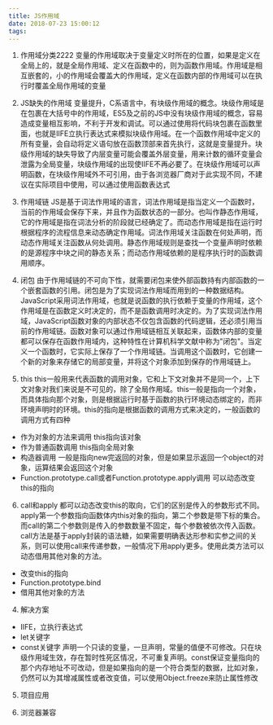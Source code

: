 ```yaml
---
title: JS作用域
date: 2018-07-23 15:00:12
tags:
---
```



1. 作用域分类2222
变量的作用域取决于变量定义时所在的位置，如果是定义在全局上的，就是全局作用域、定义在函数中的，则为函数作用域。作用域是相互嵌套的，小的作用域会覆盖大的作用域，定义在函数内部的作用域可以在执行时覆盖全局作用域的变量
2. JS缺失的作用域
变量提升，C系语言中，有块级作用域的概念。块级作用域是在包裹在大括号中的作用域，ES5及之前的JS中没有块级作用域的概念，容易造成变量相互影响，不利于开发和调试。可以通过使用将代码块包裹在函数里面，也就是IIFE立执行表达式来模拟块级作用域。在一个函数作用域中定义的所有变量，会自动将定义语句放在函数顶部来首先执行，这就是变量提升。块级作用域的缺失导致了内层变量可能会覆盖外层变量，用来计数的循环变量会泄露为全局变量，块级作用域的出现使IIFE不再必要了。在块级作用域可以声明函数，在块级作用域外不可引用，由于各浏览器厂商对于此实现不同，不建议在实际项目中使用，可以通过使用函数表达式
3. 作用域链
JS是基于词法作用域的语言，词法作用域是指当定义一个函数时，当前的作用域会保存下来，并且作为函数状态的一部分。也叫作静态作用域，它的作用域是指在词法分析的阶段就已经确定了。而动态作用域是指在运行时根据程序的流程信息来动态确定作用域。词法作用域关注函数在何处声明，而动态作用域关注函数从何处调用。静态作用域规则是查找一个变量声明时依赖的是源程序中块之间的静态关系；而动态作用域依赖的是程序执行时的函数调用顺序。

4. 闭包
    由于作用域链的不可向下性，就需要闭包来使外部函数持有内部函数的一个嵌套函数的引用。闭包是为了实现词法作用域而用到的一种数据结构。JavaScript采用词法作用域，也就是说函数的执行依赖于变量的作用域，这个作用域是在函数定义时决定的，而不是函数调用时决定的。为了实现词法作用域，JavaScript函数对象的内部状态不仅包含函数的代码逻辑，还必须引用当前的作用域链。函数对象可以通过作用域链相互关联起来，函数体内部的变量都可以保存在函数作用域内，这种特性在计算机科学文献中称为"闭包"。当定义一个函数时，它实际上保存了一个作用域链。当调用这个函数时，它创建一个新的对象来存储它的局部变量，并将这个对象添加到保存的作用域链上。

5. this
    this一般用来代表函数的调用对象，它和上下文对象并不是同一个，上下文对象对我们来说是不可见的，除了全局作用域。this一般是指向一个对象，而具体指向那个对象，则是根据运行时基于函数的执行环境动态绑定的，而非环境声明时的环境。this的指向是根据函数的调用方式来决定的，一般函数的调用方式有四种
- 作为对象的方法来调用 this指向该对象
- 作为普通函数调用 this指向全局对象
- 构造器调用 一般是指向new完返回的对象，但是如果显示返回一个object的对象，运算结果会返回这个对象
- Function.prototype.call或者Function.prototype.apply调用 可以动态改变this的指向

6. call和apply
 都可以动态改变this的取向，它们的区别是传入的参数形式不同。apply第一个参数指向函数体内this对象的指向，第二个参数是带下标的集合。而call的第二个参数则是传入的参数数量不固定，每个参数被依次传入函数。call方法是基于apply封装的语法糖，如果需要明确表达形参和实参之间的关系，则可以使用call来传递参数，一般情况下用apply更多。使用此类方法可以动态借用其他对象的方法。
- 改变this的指向
- Function.prototype.bind
- 借用其他对象的方法

4. 解决方案
- IIFE，立执行表达式
- let关键字
- const关键字
    声明一个只读的变量，一旦声明，常量的值便不可修改。只在块级作用域生效，存在暂时性死区情况，不可重复声明。const保证变量指向的那个内存地址不可改动，但是如果指向的是一个符合类型的数据，比如对象，仍然可以为其增减属性或者改变值，可以使用Object.freeze来防止属性修改
    
5. 项目应用

6. 浏览器兼容